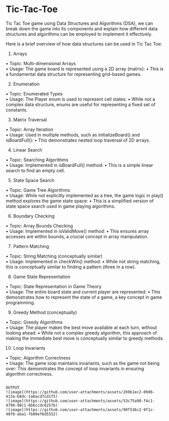 # Tic-Tac-Toe

Tic Tac Toe game using Data Structures and Algorithms (DSA), we can break down the game into its components and explain how different data structures and algorithms can be employed to implement it effectively.

Here is a brief overview of how data structures can be used in Tic Tac Toe:


1.	Arrays

•	Topic: Multi-dimensional Arrays <br>
•	Usage: The game board is represented using a 2D array (matrix):
•	This is a fundamental data structure for representing grid-based games.


2.	Enumeration

•	Topic: Enumerated Types <br>
•	Usage: The Player enum is used to represent cell states:
•	While not a complex data structure, enums are useful for representing a fixed set of constants.


3.	Matrix Traversal

•	Topic: Array Iteration <br>
•	Usage: Used in multiple methods, such as initializeBoard() and isBoardFull():
•	This demonstrates nested loop traversal of 2D arrays.


4.	Linear Search

•	Topic: Searching Algorithms <br>
•	Usage: Implemented in isBoardFull() method:
•	This is a simple linear search to find an empty cell.


5.	State Space Search

•	Topic: Game Tree Algorithms <br>
•	Usage: While not explicitly implemented as a tree, the game logic in play() method explores the game state space:
•	This is a simplified version of state space search used in game playing algorithms.


6.	Boundary Checking

•	Topic: Array Bounds Checking <br>
•	Usage: Implemented in isValidMove() method:
•	This ensures array accesses are within bounds, a crucial concept in array manipulation.


7.	Pattern Matching

•	Topic: String Matching (conceptually similar) <br>
•	Usage: Implemented in checkWin() method:
•	While not string matching, this is conceptually similar to finding a pattern (three in a row).


8.	Game State Representation

•	Topic: State Representation in Game Theory <br>
•	Usage: The entire board state and current player are represented:
•	This demonstrates how to represent the state of a game, a key concept in game programming.


9.	Greedy Method (conceptually)

•	Topic: Greedy Algorithms <br>
•	Usage: The player makes the best move available at each turn, without looking ahead:
•	While not a complex greedy algorithm, this approach of making the immediate best move is conceptually similar to greedy methods.


10.	Loop Invariants

•	Topic: Algorithm Correctness <br>
•	Usage: The game loop maintains invariants, such as the game not being over: This demonstrates the concept of loop invariants in ensuring algorithm correctness.


                                                                                OUTPUT
   	![image](https://github.com/user-attachments/assets/269b1ec2-09d6-413a-b8dc-1a6acd7cd1f5)
   	![image](https://github.com/user-attachments/assets/53c75a98-f4c1-4790-98c1-6b6ccdc6257b)
   	![image](https://github.com/user-attachments/assets/90f536c2-9f1c-40f0-aba1-fb09ef6d5552)




    
